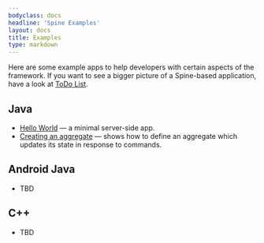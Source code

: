 ```yaml
---
bodyclass: docs
headline: 'Spine Examples'
layout: docs
title: Examples
type: markdown
---
```

<p>Here are some example apps to help developers with certain aspects of the framework.
If&nbsp;you&nbsp;want&nbsp;to see a bigger picture of a Spine-based application, have a look at
<a target="_blank" href="https://github.com/SpineEventEngine/todo-list">ToDo List</a>.</p>

## Java
<ul>
    <li><a target="_blank" href="https://github.com/SpineEventEngine/examples-java/tree/master/hello-world">Hello World</a> — a minimal server-side app.</li>
    <li><a target="_blank" href="https://github.com/SpineEventEngine/examples-java/tree/master/server-examples/src/main/java/io/spine/examples/aggregate">Creating an aggregate</a> — shows how to define an aggregate which updates its state in response to commands.</li>
</ul>

## Android Java

- TBD

## C++

- TBD